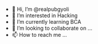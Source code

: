 - 👋 Hi, I’m @realpubgyoli
- 👀 I’m interested in Hacking
- 🌱 I’m currently learning BCA
- 💞️ I’m looking to collaborate on ...
- 📫 How to reach me ...

<!---
realpubgyoli/realpubgyoli is a ✨ special ✨ repository because its `README.md` (this file) appears on your GitHub profile.
You can click the Preview link to take a look at your changes.
--->
